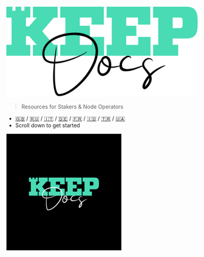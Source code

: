 ![Keep_Brand_Web-portada](assets/images/KeepDocsMain.png)

> Resources for Stakers & Node Operators 

- [:uk:](https://keepdocs.github.io/#/) / [:ru:](https://keepdocs.github.io/keepdocsrussia/#/) / [:it:](https://keepdocs.github.io/keepdocsitalia/#/) / [:de:](https://keepdocs.github.io/keepdocsgerman/#/) / [:fr:](https://keepdocs.github.io/keepdocsfrance/#/) / [:indonesia:](https://keepdocs.github.io/keepdocsindonesia/#/) / [:tr:](https://keepdocs.github.io/keepdocsturkish/#/) / [:ukraine:](https://keepdocs.github.io/keepdocsukraine/#/)
- Scroll down to get started


![Back](assets/images/KeepDocsSide.jpg)
